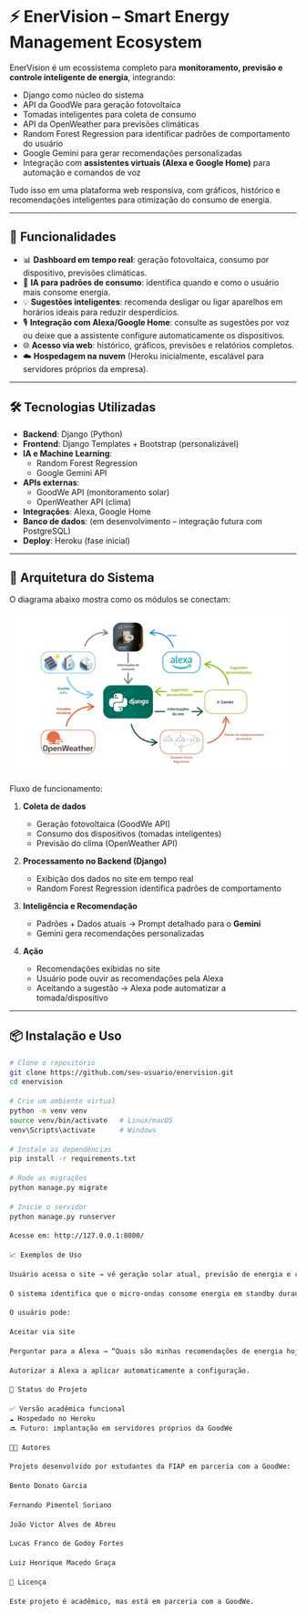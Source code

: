 # ⚡ EnerVision – Smart Energy Management Ecosystem

EnerVision é um ecossistema completo para **monitoramento, previsão e controle inteligente de energia**, integrando:

- Django como núcleo do sistema
- API da GoodWe para geração fotovoltaica
- Tomadas inteligentes para coleta de consumo
- API da OpenWeather para previsões climáticas
- Random Forest Regression para identificar padrões de comportamento do usuário
- Google Gemini para gerar recomendações personalizadas
- Integração com **assistentes virtuais (Alexa e Google Home)** para automação e comandos de voz

Tudo isso em uma plataforma web responsiva, com gráficos, histórico e recomendações inteligentes para otimização do consumo de energia.

---

## 🚀 Funcionalidades

- 📊 **Dashboard em tempo real**: geração fotovoltaica, consumo por dispositivo, previsões climáticas.  
- 🧠 **IA para padrões de consumo**: identifica quando e como o usuário mais consome energia.  
- 💡 **Sugestões inteligentes**: recomenda desligar ou ligar aparelhos em horários ideais para reduzir desperdícios.  
- 🎙️ **Integração com Alexa/Google Home**: consulte as sugestões por voz ou deixe que a assistente configure automaticamente os dispositivos.  
- 🌐 **Acesso via web**: histórico, gráficos, previsões e relatórios completos.  
- ☁️ **Hospedagem na nuvem** (Heroku inicialmente, escalável para servidores próprios da empresa).  

---

## 🛠️ Tecnologias Utilizadas

- **Backend**: Django (Python)  
- **Frontend**: Django Templates + Bootstrap (personalizável)  
- **IA e Machine Learning**:  
  - Random Forest Regression  
  - Google Gemini API  
- **APIs externas**:  
  - GoodWe API (monitoramento solar)  
  - OpenWeather API (clima)  
- **Integrações**: Alexa, Google Home  
- **Banco de dados**: (em desenvolvimento – integração futura com PostgreSQL)  
- **Deploy**: Heroku (fase inicial)  

---

## 🔎 Arquitetura do Sistema

O diagrama abaixo mostra como os módulos se conectam:

![Arquitetura do EnerVision](./docs/arquitetura.jpg)

Fluxo de funcionamento:

1. **Coleta de dados**  
   - Geração fotovoltaica (GoodWe API)  
   - Consumo dos dispositivos (tomadas inteligentes)  
   - Previsão do clima (OpenWeather API)  

2. **Processamento no Backend (Django)**  
   - Exibição dos dados no site em tempo real  
   - Random Forest Regression identifica padrões de comportamento  

3. **Inteligência e Recomendação**  
   - Padrões + Dados atuais → Prompt detalhado para o **Gemini**  
   - Gemini gera recomendações personalizadas  

4. **Ação**  
   - Recomendações exibidas no site  
   - Usuário pode ouvir as recomendações pela Alexa  
   - Aceitando a sugestão → Alexa pode automatizar a tomada/dispositivo  

---

## 📦 Instalação e Uso

```bash
# Clone o repositório
git clone https://github.com/seu-usuario/enervision.git
cd enervision

# Crie um ambiente virtual
python -m venv venv
source venv/bin/activate   # Linux/macOS
venv\Scripts\activate      # Windows

# Instale as dependências
pip install -r requirements.txt

# Rode as migrações
python manage.py migrate

# Inicie o servidor
python manage.py runserver

Acesse em: http://127.0.0.1:8000/

📈 Exemplos de Uso

Usuário acessa o site → vê geração solar atual, previsão de energia e consumo por dispositivo.

O sistema identifica que o micro-ondas consome energia em standby durante o dia → recomenda deixá-lo ligado apenas entre 20h e 00h.

O usuário pode:

Aceitar via site

Perguntar para a Alexa → “Quais são minhas recomendações de energia hoje?”

Autorizar a Alexa a aplicar automaticamente a configuração.

🧪 Status do Projeto

✅ Versão acadêmica funcional
☁️ Hospedado no Heroku
🔜 Futuro: implantação em servidores próprios da GoodWe

👨‍💻 Autores

Projeto desenvolvido por estudantes da FIAP em parceria com a GoodWe:

Bento Donato Garcia

Fernando Pimentel Soriano

João Victor Alves de Abreu

Lucas Franco de Godoy Fortes

Luiz Henrique Macedo Graça

📜 Licença

Este projeto é acadêmico, mas está em parceria com a GoodWe.